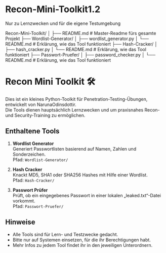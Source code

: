 # Recon-Mini-Toolkit1.2
Nur zu Lernzwecken und für die eigene Testumgebung

Recon-Mini-Toolkit/
│
├── README.md                   # Master-Readme fürs gesamte Projekt
├── Wordlist-Generator/
│   ├── wordlist_generator.py
│   └── README.md               # Erklärung, wie das Tool funktioniert
├── Hash-Cracker/
│   ├── hash_cracker.py
│   └── README.md               # Erklärung, wie das Tool funktioniert
├── Passwort-Pruefer/
│   ├── password_checker.py
│   └── README.md               # Erklärung, wie das Tool funktioniert


# Recon Mini Toolkit 🛠️

Dies ist ein kleines Python-Toolkit für Penetration-Testing-Übungen, entwickelt von NarunaOdinsdottir.  
Die Tools dienen hauptsächlich Lernzwecken und um praxisnahes Recon- und Security-Training zu ermöglichen.

## Enthaltene Tools

1. **Wordlist Generator**  
   Generiert Passwortlisten basierend auf Namen, Zahlen und Sonderzeichen.  
   Pfad: `Wordlist-Generator/`

2. **Hash Cracker**  
   Knackt MD5, SHA1 oder SHA256 Hashes mit Hilfe einer Wordlist.  
   Pfad: `Hash-Cracker/`

3. **Passwort Prüfer**  
   Prüft, ob ein eingegebenes Passwort in einer lokalen „leaked.txt“-Datei vorkommt.  
   Pfad: `Passwort-Pruefer/`

## Hinweise
- Alle Tools sind für Lern- und Testzwecke gedacht.
- Bitte nur auf Systemen einsetzen, für die ihr Berechtigungen habt.
- Mehr Infos zu jedem Tool findet ihr in den jeweiligen Unterordnern.
